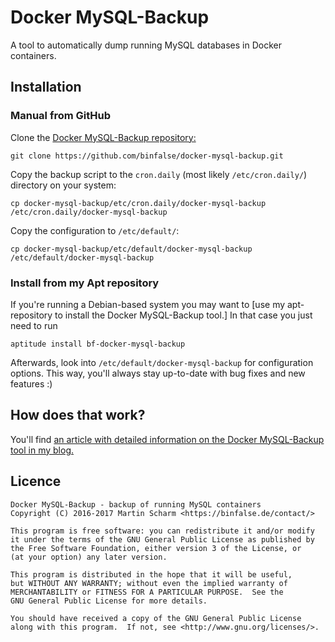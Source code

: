 # Docker MySQL-Backup

A tool to automatically dump running MySQL databases in Docker containers.

## Installation

### Manual from GitHub

Clone the [Docker MySQL-Backup repository:](https://github.com/binfalse/docker-mysql-backup)

    git clone https://github.com/binfalse/docker-mysql-backup.git

Copy the backup script to the `cron.daily` (most likely `/etc/cron.daily/`) directory on your system:

    cp docker-mysql-backup/etc/cron.daily/docker-mysql-backup /etc/cron.daily/docker-mysql-backup

Copy the configuration to `/etc/default/`:

    cp docker-mysql-backup/etc/default/docker-mysql-backup /etc/default/docker-mysql-backup

### Install from my Apt repository

If you're running a Debian-based system you may want to [use my apt-repository to install the Docker MySQL-Backup tool.] In that case you just need to run

    aptitude install bf-docker-mysql-backup

Afterwards, look into `/etc/default/docker-mysql-backup` for configuration options. This way, you'll always stay up-to-date with bug fixes and new features :)

## How does that work?

You'll find [an article with detailed information on the Docker MySQL-Backup tool in my blog.](https://binfalse.de/2017/02/06/docker-mysql-backup/)

## Licence

    Docker MySQL-Backup - backup of running MySQL containers
    Copyright (C) 2016-2017 Martin Scharm <https://binfalse.de/contact/>
    
    This program is free software: you can redistribute it and/or modify
    it under the terms of the GNU General Public License as published by
    the Free Software Foundation, either version 3 of the License, or
    (at your option) any later version.
    
    This program is distributed in the hope that it will be useful,
    but WITHOUT ANY WARRANTY; without even the implied warranty of
    MERCHANTABILITY or FITNESS FOR A PARTICULAR PURPOSE.  See the
    GNU General Public License for more details.
    
    You should have received a copy of the GNU General Public License
    along with this program.  If not, see <http://www.gnu.org/licenses/>.

